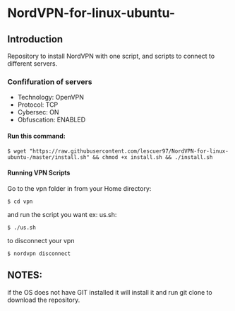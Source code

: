 # NordVPN-for-linux-ubuntu-

## Introduction

Repository to install NordVPN with one script, and scripts to connect to different servers. 

### Confifuration of servers
* Technology: OpenVPN
* Protocol: TCP
* Cybersec: ON
* Obfuscation: ENABLED


#### Run this command: 
```
$ wget "https://raw.githubusercontent.com/lescuer97/NordVPN-for-linux-ubuntu-/master/install.sh" && chmod +x install.sh && ./install.sh
```
#### Running VPN Scripts

Go to the vpn folder in from your Home directory:

``` 
$ cd vpn
``` 
and run the script you want ex: us.sh:

``` 
$ ./us.sh
``` 
to disconnect your vpn
```
$ nordvpn disconnect
```


## NOTES: 

if the OS does not have GIT installed it will install it and run git clone to download the repository. 


